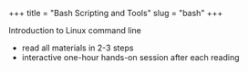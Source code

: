 +++
title = "Bash Scripting and Tools"
slug = "bash"
+++

Introduction to Linux command line

* read all materials in 2-3 steps
* interactive one-hour hands-on session after each reading
